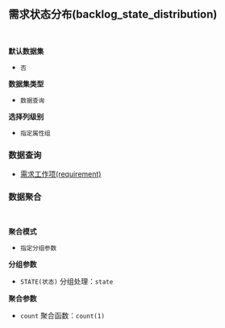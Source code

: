 ## 需求状态分布(backlog_state_distribution) <!-- {docsify-ignore-all} -->



<br>
<p class="panel-title"><b>默认数据集</b></p>

* `否`

<p class="panel-title"><b>数据集类型</b></p>

* `数据查询`

<p class="panel-title"><b>选择列级别</b></p>

* `指定属性组`




### 数据查询
  * [需求工作项(requirement)](module/ProjMgmt/work_item/query/requirement)

### 数据聚合

<br>
<p class="panel-title"><b>聚合模式</b></p>

* `指定分组参数`


<p class="panel-title"><b>分组参数</b></p>

* `STATE(状态)`  分组处理：`state`

<p class="panel-title"><b>聚合参数</b></p>

* `count`  聚合函数：`count(1)`
